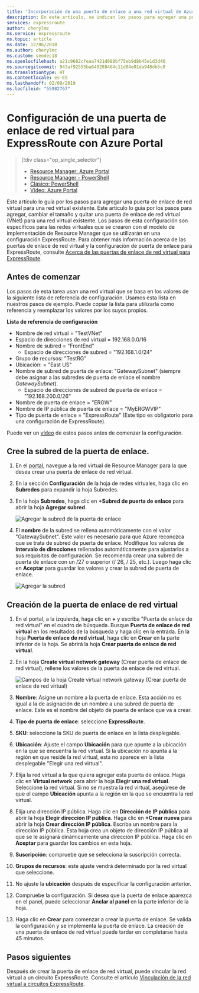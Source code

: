 ```yaml
---
title: 'Incorporación de una puerta de enlace a una red virtual de Azure para ExpressRoute: Portal | Microsoft Docs'
description: En este artículo, se indican los pasos para agregar una puerta de enlace de red virtual a una red virtual de Resource Manager ya creada para ExpressRoute.
services: expressroute
author: cherylmc
ms.service: expressroute
ms.topic: article
ms.date: 12/06/2018
ms.author: cherylmc
ms.custom: seodec18
ms.openlocfilehash: a21c9682cfeaa7421d089bf75eb9d8b45e1d3d46
ms.sourcegitcommit: 943af92555ba640288464c11d84e01da948db5c0
ms.translationtype: HT
ms.contentlocale: es-ES
ms.lasthandoff: 02/09/2019
ms.locfileid: "55982767"
---
```

# <a name="configure-a-virtual-network-gateway-for-expressroute-using-the-azure-portal"></a>Configuración de una puerta de enlace de red virtual para ExpressRoute con Azure Portal
> [!div class="op_single_selector"]
> * [Resource Manager: Azure Portal](expressroute-howto-add-gateway-portal-resource-manager.md)
> * [Resource Manager - PowerShell](expressroute-howto-add-gateway-resource-manager.md)
> * [Clásico: PowerShell](expressroute-howto-add-gateway-classic.md)
> * [Vídeo: Azure Portal](https://azure.microsoft.com/documentation/videos/azure-expressroute-how-to-create-a-vpn-gateway-for-your-virtual-network)
> 
> 

Este artículo lo guía por los pasos para agregar una puerta de enlace de red virtual para una red virtual existente. Este artículo lo guía por los pasos para agregar, cambiar el tamaño y quitar una puerta de enlace de red virtual (VNet) para una red virtual existente. Los pasos de esta configuración son específicos para las redes virtuales que se crearon con el modelo de implementación de Resource Manager que se utilizarán en una configuración ExpressRoute. Para obtener más información acerca de las puertas de enlace de red virtual y la configuración de puerta de enlace para ExpressRoute, consulte [Acerca de las puertas de enlace de red virtual para ExpressRoute](expressroute-about-virtual-network-gateways.md). 


## <a name="before-beginning"></a>Antes de comenzar

Los pasos de esta tarea usan una red virtual que se basa en los valores de la siguiente lista de referencia de configuración. Usamos esta lista en nuestros pasos de ejemplo. Puede copiar la lista para utilizarla como referencia y reemplazar los valores por los suyos propios.

**Lista de referencia de configuración**

* Nombre de red virtual = "TestVNet"
* Espacio de direcciones de red virtual = 192.168.0.0/16
* Nombre de subred = "FrontEnd" 
    * Espacio de direcciones de subred = "192.168.1.0/24"
* Grupo de recursos: "TestRG"
* Ubicación: = "East US"
* Nombre de subred de puerta de enlace: "GatewaySubnet" (siempre debe asignar a las subredes de puerta de enlace el nombre *GatewaySubnet*).
    * Espacio de direcciones de subred de puerta de enlace = "192.168.200.0/26"
* Nombre de puerta de enlace = "ERGW"
* Nombre de IP pública de puerta de enlace = "MyERGWVIP"
* Tipo de puerta de enlace = "ExpressRoute" (Este tipo es obligatorio para una configuración de ExpressRoute).

Puede ver un [vídeo](https://azure.microsoft.com/documentation/videos/azure-expressroute-how-to-create-a-vpn-gateway-for-your-virtual-network) de estos pasos antes de comenzar la configuración.

## <a name="create-the-gateway-subnet"></a>Cree la subred de la puerta de enlace.

1. En el [portal](http://portal.azure.com), navegue a la red virtual de Resource Manager para la que desea crear una puerta de enlace de red virtual.
2. En la sección **Configuración** de la hoja de redes virtuales, haga clic en **Subredes** para expandir la hoja Subredes.
3. En la hoja **Subredes**, haga clic en **+Subred de puerta de enlace** para abrir la hoja **Agregar subred**. 
   
    ![Agregar la subred de la puerta de enlace](./media/expressroute-howto-add-gateway-portal-resource-manager/addgwsubnet.png "Agregar la subred de la puerta de enlace")


4. El **nombre** de la subred se rellena automáticamente con el valor "GatewaySubnet". Este valor es necesario para que Azure reconozca que se trata de subred de puerta de enlace. Modifique los valores de **Intervalo de direcciones** rellenados automáticamente para ajustarlos a sus requisitos de configuración. Se recomienda crear una subred de puerta de enlace con un /27 o superior (/ 26, / 25, etc.). Luego haga clic en **Aceptar** para guardar los valores y crear la subred de puerta de enlace.

    ![Agregar la subred](./media/expressroute-howto-add-gateway-portal-resource-manager/addsubnetgw.png "Agregar la subred")

## <a name="create-the-virtual-network-gateway"></a>Creación de la puerta de enlace de red virtual

1. En el portal, a la izquierda, haga clic en **+** y escriba "Puerta de enlace de red virtual" en el cuadro de búsqueda. Busque **Puerta de enlace de red virtual** en los resultados de la búsqueda y haga clic en la entrada. En la hoja **Puerta de enlace de red virtual**, haga clic en **Crear** en la parte inferior de la hoja. Se abrirá la hoja **Crear puerta de enlace de red virtual**.
2. En la hoja **Create virtual network gateway** (Crear puerta de enlace de red virtual), rellene los valores de la puerta de enlace de red virtual.

    ![Campos de la hoja Create virtual network gateway (Crear puerta de enlace de red virtual)](./media/expressroute-howto-add-gateway-portal-resource-manager/gw.png "Campos de la hoja Create virtual network gateway (Crear puerta de enlace de red virtual)")
3. **Nombre**: Asigne un nombre a la puerta de enlace. Esta acción no es igual a la de asignación de un nombre a una subred de puerta de enlace. Este es el nombre del objeto de puerta de enlace que va a crear.
4. **Tipo de puerta de enlace**: seleccione **ExpressRoute**.
5. **SKU**: seleccione la SKU de puerta de enlace en la lista desplegable.
6. **Ubicación**: Ajuste el campo **Ubicación** para que apunte a la ubicación en la que se encuentra la red virtual. Si la ubicación no apunta a la región en que reside la red virtual, esta no aparece en la lista desplegable "Elegir una red virtual".
7. Elija la red virtual a la que quiera agregar esta puerta de enlace. Haga clic en **Virtual network** para abrir la hoja **Elegir una red virtual**. Seleccione la red virtual. Si no se muestra la red virtual, asegúrese de que el campo **Ubicación** apunta a la región en la que se encuentra la red virtual.
9. Elija una dirección IP pública. Haga clic en **Dirección de IP pública** para abrir la hoja **Elegir dirección IP pública**. Haga clic en **+Crear nueva** para abrir la hoja **Crear dirección IP pública**. Escriba un nombre para la dirección IP pública. Esta hoja crea un objeto de dirección IP pública al que se le asignará dinámicamente una dirección IP pública. Haga clic en **Aceptar** para guardar los cambios en esta hoja.
10. **Suscripción**: compruebe que se selecciona la suscripción correcta.
11. **Grupos de recursos**: este ajuste vendrá determinado por la red virtual que seleccione.
12. No ajuste la **ubicación** después de especificar la configuración anterior.
13. Compruebe la configuración. Si desea que la puerta de enlace aparezca en el panel, puede seleccionar **Anclar al panel** en la parte inferior de la hoja.
14. Haga clic en **Crear** para comenzar a crear la puerta de enlace. Se valida la configuración y se implementa la puerta de enlace. La creación de una puerta de enlace de red virtual puede tardar en completarse hasta 45 minutos.

## <a name="next-steps"></a>Pasos siguientes
Después de crear la puerta de enlace de red virtual, puede vincular la red virtual a un circuito ExpressRoute. Consulte el artículo [Vinculación de la red virtual a circuitos ExpressRoute](expressroute-howto-linkvnet-portal-resource-manager.md).

